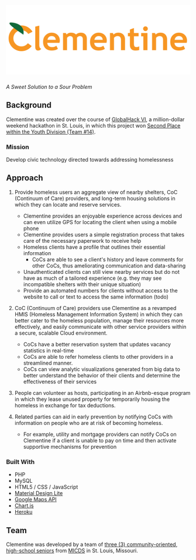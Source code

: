 # ![logo]
*A Sweet Solution to a Sour Problem*

## Background
Clementine was created over the course of [GlobalHack VI](https://globalhack.org/globalhack-vi/), a million-dollar weekend hackathon in St. Louis, in which this project won [Second Place within the Youth Division (Team #14)](https://devpost.com/software/globalhack6).

### Mission
Develop civic technology directed towards addressing homelessness

## Approach
1. Provide homeless users an aggregate view of nearby shelters, CoC (Continuum of Care) providers, and long-term housing solutions in which they can locate and reserve services.
    + Clementine provides an enjoyable experience across devices and can even utilize GPS for locating the client when using a mobile phone 
    + Clementine provides users a simple registration process that takes care of the necessary paperwork to receive help
    + Homeless clients have a profile that outlines their essential information
        + CoCs are able to see a client's history and leave comments for other CoCs, thus ameliorating communication and data-sharing
    + Unauthenticated clients can still view nearby services but do not have as much of a tailored experience (e.g. they may see incompatible shelters with their unique situation)
    + Provide an automated numbers for clients without access to the website to call or text to access the same information (todo)

2. CoC (Continuum of Care) providers use Clementine as a revamped HMIS (Homeless Management Information System) in which they can better cater to the homeless population, manage their resources more effectively, and easily communicate with other service providers within a secure, scalable Cloud environment.
    + CoCs have a better reservation system that updates vacancy statistics in real-time
    + CoCs are able to refer homeless clients to other providers in a streamlined manner.
    + CoCs can view analytic visualizations generated from big data to better understand the behavior of their clients and determine the effectiveness of their services

3. People can volunteer as hosts, participating in an Airbnb-esque program in which they lease unused property for temporarily housing the homeless in exchange for tax deductions.

4. Related parties can aid in early prevention by notifying CoCs with information on people who are at risk of becoming homeless.
    + For example, utility and mortgage providers can notify CoCs on Clementine if a client is unable to pay on time and then activate supportive mechanisms for prevention

### Built With
* PHP
* MySQL
* HTML5 / CSS / JavaScript
* [Material Design Lite](https://getmdl.io/)
* [Google Maps API](https://developers.google.com/maps/web/)
* [Chart.js](https://github.com/chartjs/Chart.js)
* [Heroku](https://www.heroku.com/home)

## Team
Clementine was developed by a team of [three (3) community-oriented, high-school seniors](https://github.com/bsforza70/GlobalHackVI/graphs/contributors) from [MICDS](http://www.micds.org/) in St. Louis, Missouri.

[logo]: https://github.com/bsforza70/GlobalHackVI/raw/master/img/name.png "Clementine"
